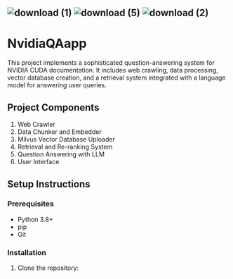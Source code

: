 ## ![download (1)](https://github.com/user-attachments/assets/f6c57ddc-2621-4d1f-b48e-9dd6666f85e5) ![download (5)](https://github.com/user-attachments/assets/636de63f-5fc6-47fc-9497-35ddfd0200ab)                                                                         ![download (2)](https://github.com/user-attachments/assets/9bd300ba-1258-4117-9282-3322dedd1b42)

# NvidiaQAapp
This project implements a sophisticated question-answering system for NVIDIA CUDA documentation. It includes web crawling, data processing, vector database creation, and a retrieval system integrated with a language model for answering user queries.
## Project Components
1. Web Crawler
2. Data Chunker and Embedder
3. Milvus Vector Database Uploader
4. Retrieval and Re-ranking System
5. Question Answering with LLM
6. User Interface

## Setup Instructions
### Prerequisites
- Python 3.8+
- pip
- Git
### Installation
1. Clone the repository:

